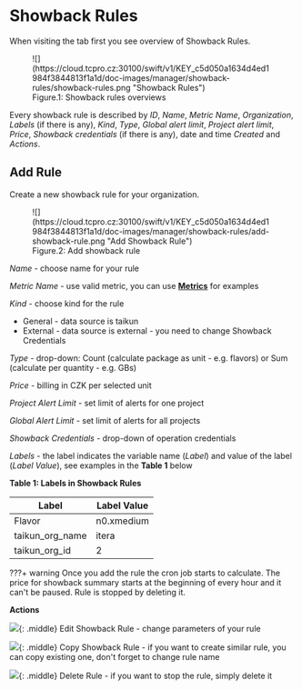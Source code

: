 # **Showback Rules**

When visiting the tab first you see overview of Showback Rules.

<figure markdown>
  ![](https://cloud.tcpro.cz:30100/swift/v1/KEY_c5d050a1634d4ed1984f3844813f1a1d/doc-images/manager/showback-rules/showback-rules.png "Showback Rules")
  <figcaption>Figure.1: Showback rules overviews</figcaption>
</figure>

Every showback rule is described by *ID*, *Name*, *Metric Name*, *Organization*, *Labels* (if there is any), *Kind*, *Type*, *Global alert limit*, *Project alert limit*, *Price*, *Showback credentials* (if there is any), date and time *Created* and *Actions*.

## **Add Rule**

Create a new showback rule for your organization.

<figure markdown>
  ![](https://cloud.tcpro.cz:30100/swift/v1/KEY_c5d050a1634d4ed1984f3844813f1a1d/doc-images/manager/showback-rules/add-showback-rule.png "Add Showback Rule")
  <figcaption>Figure.2: Add showback rule</figcaption>
</figure>

*Name* - choose name for your rule

*Metric Name* - use valid metric, you can use [**Metrics**](../projects/project-details-k8s/#metrics) for examples

*Kind* - choose kind for the rule

* General - data source is taikun
* External - data source is external - you need to change Showback Credentials

*Type* - drop-down: Count (calculate package as unit - e.g. flavors) or Sum (calculate per quantity - e.g. GBs)

*Price* - billing in CZK per selected unit

*Project Alert Limit* - set limit of alerts for one project

*Global Alert Limit* - set limit of alerts for all projects

*Showback Credentials* - drop-down of operation credentials

*Labels* - the label indicates the variable name (*Label*) and value of the label (*Label Value*), see examples in the **Table 1** below

**Table 1: Labels in Showback Rules**

| Label             | Label Value |
| ----------------- | ----------- |
| Flavor            | n0.xmedium  |
| taikun\_org\_name | itera       |
| taikun\_org\_id   | 2           |

???+ warning
    Once you add the rule the cron job starts to calculate. The price for showback summary starts at the beginning of every hour and it can't be paused. Rule is stopped by deleting it.

**Actions**

![](https://cloud.tcpro.cz:30100/swift/v1/KEY_c5d050a1634d4ed1984f3844813f1a1d/doc-images/icons/edit.png){: .middle} Edit Showback Rule - change parameters of your rule

![](https://cloud.tcpro.cz:30100/swift/v1/KEY_c5d050a1634d4ed1984f3844813f1a1d/doc-images/icons/copy.png){: .middle} Copy Showback Rule - if you want to create similar rule, you can copy existing one, don't forget to change rule name

![](https://cloud.tcpro.cz:30100/swift/v1/KEY_c5d050a1634d4ed1984f3844813f1a1d/doc-images/icons/delete.png){: .middle} Delete Rule - if you want to stop the rule, simply delete it
